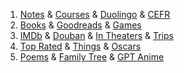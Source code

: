 
1. [Notes](/notes) & [Courses](/courses) & [Duolingo](/duo) & [CEFR](/cefr) 
1. [Books](/books) & [Goodreads](/goodreads) & [Games](/games) 
1. [IMDb](/imdb) & [Douban](/douban) & [In Theaters](/movies) & [Trips](/trips)
1. [Top Rated](/top) & [Things](/toty) & [Oscars](/oscars)
1. [Poems](/poems)  & [Family Tree](/lin) & [GPT Anime](/anime) 